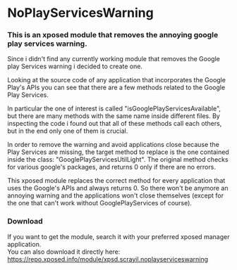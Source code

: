 # NoPlayServicesWarning
### This is an xposed module that removes the annoying google play services warning.

Since i didn't find any currently working module that removes the Google play Services warning i decided to create one.

Looking at the source code of any application that incorporates the Google Play's APIs you can see that there are a few methods related to the Google Play Services.

In particular the one of interest is called "isGooglePlayServicesAvailable", but there are many methods with the same name inside different files.
By inspecting the code i found out that all of these methods call each others, but in the end only one of them is crucial.

In order to remove the warning and avoid applications close because the Play Services are missing, the target method to replace is the one contained inside the
class: "GooglePlayServicesUtilLight".
The original method checks for various google's packages, and returns 0 only if there are no errors.

This xposed module replaces the correct method for every application that uses the Google's APIs and always returns 0.
So there won't be anymore an annoying warning and the applications won't close themselves (except for the one that can't work without GooglePlayServices of course).

### Download
If you want to get the module, search it with your preferred xposed manager application.  
You can also download it directly here: https://repo.xposed.info/module/xpsd.scrayil.noplayserviceswarning
